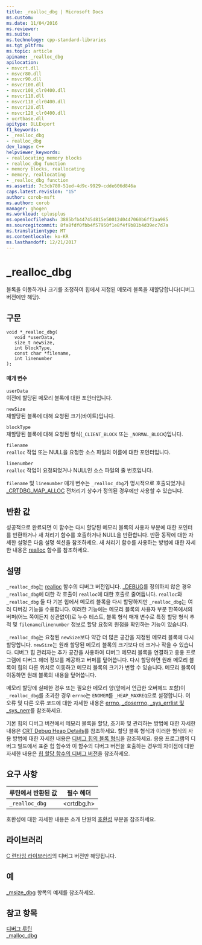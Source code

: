 ```yaml
---
title: _realloc_dbg | Microsoft Docs
ms.custom: 
ms.date: 11/04/2016
ms.reviewer: 
ms.suite: 
ms.technology: cpp-standard-libraries
ms.tgt_pltfrm: 
ms.topic: article
apiname: _realloc_dbg
apilocation:
- msvcrt.dll
- msvcr80.dll
- msvcr90.dll
- msvcr100.dll
- msvcr100_clr0400.dll
- msvcr110.dll
- msvcr110_clr0400.dll
- msvcr120.dll
- msvcr120_clr0400.dll
- ucrtbase.dll
apitype: DLLExport
f1_keywords:
- _realloc_dbg
- realloc_dbg
dev_langs: C++
helpviewer_keywords:
- reallocating memory blocks
- realloc_dbg function
- memory blocks, reallocating
- memory, reallocating
- _realloc_dbg function
ms.assetid: 7c3cb780-51ed-4d9c-9929-cdde606d846a
caps.latest.revision: "15"
author: corob-msft
ms.author: corob
manager: ghogen
ms.workload: cplusplus
ms.openlocfilehash: 3885bfb44745d815e50012d0447060b6ff2aa985
ms.sourcegitcommit: 8fa8fdf0fbb4f57950f1e8f4f9b81b4d39ec7d7a
ms.translationtype: MT
ms.contentlocale: ko-KR
ms.lasthandoff: 12/21/2017
---
```

# <a name="reallocdbg"></a>_realloc_dbg
블록을 이동하거나 크기를 조정하여 힙에서 지정된 메모리 블록을 재할당합니다(디버그 버전에만 해당).  
  
## <a name="syntax"></a>구문  
  
```  
void *_realloc_dbg(  
   void *userData,  
   size_t newSize,  
   int blockType,  
   const char *filename,  
   int linenumber   
);  
```  
  
#### <a name="parameters"></a>매개 변수  
 `userData`  
 이전에 할당된 메모리 블록에 대한 포인터입니다.  
  
 `newSize`  
 재할당된 블록에 대해 요청된 크기(바이트)입니다.  
  
 `blockType`  
 재할당된 블록에 대해 요청된 형식(`_CLIENT_BLOCK` 또는 `_NORMAL_BLOCK`)입니다.  
  
 `filename`  
 `realloc` 작업 또는 NULL을 요청한 소스 파일의 이름에 대한 포인터입니다.  
  
 `linenumber`  
 `realloc` 작업이 요청되었거나 NULL인 소스 파일의 줄 번호입니다.  
  
 `filename` 및 `linenumber` 매개 변수는 `_realloc_dbg`가 명시적으로 호출되었거나 [_CRTDBG_MAP_ALLOC](../../c-runtime-library/crtdbg-map-alloc.md) 전처리기 상수가 정의된 경우에만 사용할 수 있습니다.  
  
## <a name="return-value"></a>반환 값  
 성공적으로 완료되면 이 함수는 다시 할당된 메모리 블록의 사용자 부분에 대한 포인터를 반환하거나 새 처리기 함수를 호출하거나 NULL을 반환합니다. 반환 동작에 대한 자세한 설명은 다음 설명 섹션을 참조하세요. 새 처리기 함수를 사용하는 방법에 대한 자세한 내용은 [realloc](../../c-runtime-library/reference/realloc.md) 함수를 참조하세요.  
  
## <a name="remarks"></a>설명  
 `_realloc_dbg`는 [realloc](../../c-runtime-library/reference/realloc.md) 함수의 디버그 버전입니다. [_DEBUG](../../c-runtime-library/debug.md)를 정의하지 않은 경우 `_realloc_dbg`에 대한 각 호출이 `realloc`에 대한 호출로 줄어듭니다. `realloc`와 `_realloc_dbg` 둘 다 기본 힙에서 메모리 블록을 다시 할당하지만 `_realloc_dbg`는 여러 디버깅 기능을 수용합니다. 이러한 기능에는 메모리 블록의 사용자 부분 한쪽에서의 버퍼(어느 쪽이든지 상관없이)로 누수 테스트, 블록 형식 매개 변수로 특정 할당 형식 추적 및 `filename`/`linenumber` 정보로 할당 요청의 원점을 확인하는 기능이 있습니다.  
  
 `_realloc_dbg`는 요청된 `newSize`보다 약간 더 많은 공간을 지정된 메모리 블록에 다시 할당합니다. `newSize`는 원래 할당된 메모리 블록의 크기보다 더 크거나 작을 수 있습니다. 디버그 힙 관리자는 추가 공간을 사용하여 디버그 메모리 블록을 연결하고 응용 프로그램에 디버그 헤더 정보를 제공하고 버퍼를 덮어씁니다. 다시 할당하면 원래 메모리 블록이 힙의 다른 위치로 이동하고 메모리 블록의 크기가 변할 수 있습니다. 메모리 블록이 이동하면 원래 블록의 내용을 덮어씁니다.  
  
 메모리 할당에 실패한 경우 또는 필요한 메모리 양(앞에서 언급한 오버헤드 포함)이 `_realloc_dbg`를 초과한 경우 `errno`는 `ENOMEM`를 `_HEAP_MAXREQ`으로 설정합니다. 이 오류 및 다른 오류 코드에 대한 자세한 내용은 [errno, _doserrno, _sys_errlist 및 _sys_nerr](../../c-runtime-library/errno-doserrno-sys-errlist-and-sys-nerr.md)를 참조하세요.  
  
 기본 힙의 디버그 버전에서 메모리 블록을 할당, 초기화 및 관리하는 방법에 대한 자세한 내용은 [CRT Debug Heap Details](/visualstudio/debugger/crt-debug-heap-details)를 참조하세요. 할당 블록 형식과 이러한 형식의 사용 방법에 대한 자세한 내용은 [디버그 힙의 블록 형식](/visualstudio/debugger/crt-debug-heap-details)을 참조하세요. 응용 프로그램의 디버그 빌드에서 표준 힙 함수와 이 함수의 디버그 버전을 호출하는 경우의 차이점에 대한 자세한 내용은 [힙 할당 함수의 디버그 버전](/visualstudio/debugger/debug-versions-of-heap-allocation-functions)을 참조하세요.  
  
## <a name="requirements"></a>요구 사항  
  
|루틴에서 반환된 값|필수 헤더|  
|-------------|---------------------|  
|`_realloc_dbg`|\<crtdbg.h>|  
  
 호환성에 대한 자세한 내용은 소개 단원의 [호환성](../../c-runtime-library/compatibility.md) 부분을 참조하세요.  
  
## <a name="libraries"></a>라이브러리  
 [C 런타임 라이브러리](../../c-runtime-library/crt-library-features.md)의 디버그 버전만 해당됩니다.  
  
## <a name="example"></a>예  
 [_msize_dbg](../../c-runtime-library/reference/msize-dbg.md) 항목의 예제를 참조하세요.  
  
## <a name="see-also"></a>참고 항목  
 [디버그 루틴](../../c-runtime-library/debug-routines.md)   
 [_malloc_dbg](../../c-runtime-library/reference/malloc-dbg.md)